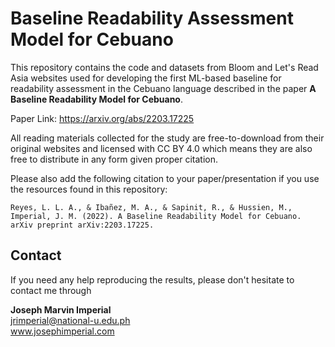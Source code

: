 # Baseline Readability Assessment Model for Cebuano

This repository contains the code and datasets from Bloom and Let's Read Asia websites used for developing the first ML-based baseline for readability assessment in the Cebuano language described in the paper **A Baseline Readability Model for Cebuano**. 

Paper Link: https://arxiv.org/abs/2203.17225

All reading materials collected for the study are free-to-download from their original websites and licensed with CC BY 4.0 which means they are also free to distribute in any form given proper citation.

Please also add the following citation to your paper/presentation if you use the resources found in this repository:
```
Reyes, L. L. A., & Ibañez, M. A., & Sapinit, R., & Hussien, M., Imperial, J. M. (2022). A Baseline Readability Model for Cebuano. arXiv preprint arXiv:2203.17225.
```

## Contact

If you need any help reproducing the results, please don't hesitate to contact me through

**Joseph Marvin Imperial** <br/>
jrimperial@national-u.edu.ph <br/>
www.josephimperial.com 

